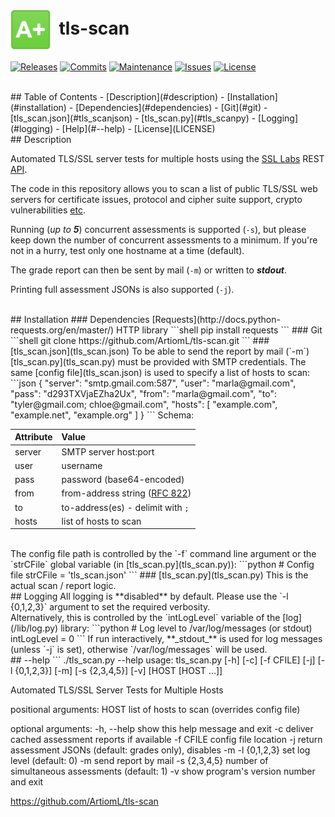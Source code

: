 # <img align="center" src="img/a.png" height="64">&nbsp;&nbsp;tls-scan
[![Releases](https://img.shields.io/github/release/ArtiomL/tls-scan.svg)](https://github.com/ArtiomL/tls-scan/releases)
[![Commits](https://img.shields.io/github/commits-since/ArtiomL/tls-scan/v1.0.2.svg?label=commits%20since)](https://github.com/ArtiomL/tls-scan/commits/master)
[![Maintenance](https://img.shields.io/maintenance/yes/2016.svg)](https://github.com/ArtiomL/tls-scan/graphs/code-frequency)
[![Issues](https://img.shields.io/github/issues/ArtiomL/tls-scan.svg)](https://github.com/ArtiomL/tls-scan/issues)
[![License](https://img.shields.io/badge/license-MIT-blue.svg)](/LICENSE)

<br>
## Table of Contents
- [Description](#description)
- [Installation](#installation)
 - [Dependencies](#dependencies)
 - [Git](#git)
 - [tls_scan.json](#tls_scanjson)
 - [tls_scan.py](#tls_scanpy)
- [Logging](#logging)
- [Help](#--help)
- [License](LICENSE)

<br>
## Description

Automated TLS/SSL server tests for multiple hosts using the [SSL Labs](https://www.ssllabs.com/ssltest/) REST [API](https://github.com/ssllabs/ssllabs-scan/blob/stable/ssllabs-api-docs.md).

The code in this repository allows you to scan a list of public TLS/SSL web servers for certificate issues, protocol and cipher suite support, crypto vulnerabilities [etc](https://www.ssllabs.com/downloads/SSL_Server_Rating_Guide.pdf).

Running (*up to* **_5_**) concurrent assessments is supported (`-s`), but please keep down the number of concurrent assessments to a minimum. If you're not in a hurry, test only one hostname at a time (default).

The grade report can then be sent by mail (`-m`) or written to **_stdout_**.

Printing full assessment JSONs is also supported (`-j`).

<br>
## Installation
### Dependencies
[Requests](http://docs.python-requests.org/en/master/) HTTP library
```shell
pip install requests
```
### Git
```shell
git clone https://github.com/ArtiomL/tls-scan.git
```
### [tls_scan.json](tls_scan.json)
To be able to send the report by mail (`-m`) [tls_scan.py](tls_scan.py) must be provided with SMTP credentials. The same [config file](tls_scan.json) is used to specify a list of hosts to scan:
```json
{
		"server": "smtp.gmail.com:587",
		"user": "marla@gmail.com",
		"pass": "d293TXVjaEZha2Ux",
		"from": "marla@gmail.com",
		"to": "tyler@gmail.com; chloe@gmail.com",
		"hosts": [
				"example.com",
				"example.net",
				"example.org"
		]
}
```
Schema:

| Attribute  | Value           |
| :--------- |:--------------- |
| server     | SMTP server host:port |
| user       | username |
| pass       | password (base64-encoded) |
| from       | from-address string ([RFC 822](https://tools.ietf.org/html/rfc822.html)) |
| to         | to-address(es) - delimit with `;` |
| hosts      | list of hosts to scan |

<br>
The config file path is controlled by the `-f` command line argument or the `strCFile` global variable (in [tls_scan.py](tls_scan.py)):
```python
# Config file
strCFile = 'tls_scan.json'
```
### [tls_scan.py](tls_scan.py)
This is the actual scan / report logic.

<br>
## Logging
All logging is **disabled** by default. Please use the `-l {0,1,2,3}` argument to set the required verbosity.<br>
Alternatively, this is controlled by the `intLogLevel` variable of the [log](/lib/log.py) library:
```python
# Log level to /var/log/messages (or stdout)
intLogLevel = 0
```
If run interactively, **_stdout_** is used for log messages (unless `-j` is set), otherwise `/var/log/messages` will be used.

<br>
## --help
```
./tls_scan.py --help
usage: tls_scan.py [-h] [-c] [-f CFILE] [-j] [-l {0,1,2,3}] [-m]
                   [-s {2,3,4,5}] [-v]
                   [HOST [HOST ...]]

Automated TLS/SSL Server Tests for Multiple Hosts

positional arguments:
  HOST          list of hosts to scan (overrides config file)

optional arguments:
  -h, --help    show this help message and exit
  -c            deliver cached assessment reports if available
  -f CFILE      config file location
  -j            return assessment JSONs (default: grades only), disables -m
  -l {0,1,2,3}  set log level (default: 0)
  -m            send report by mail
  -s {2,3,4,5}  number of simultaneous assessments (default: 1)
  -v            show program's version number and exit

https://github.com/ArtiomL/tls-scan
```
